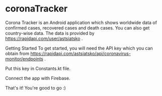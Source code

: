 # coronaTracker
Corona Tracker is an Android application which shows worldwide data of confirmed cases, recovered cases and death cases. You can also get country-wise data. The data is provided by https://rapidapi.com/user/astsiatsko .

Getting Started
To get started, you will need the API key which you can obtain from https://rapidapi.com/astsiatsko/api/coronavirus-monitor/endpoints .

Put this key in Constants.kt file.

Connect the app with Firebase.

That's it! You're good to go :)
